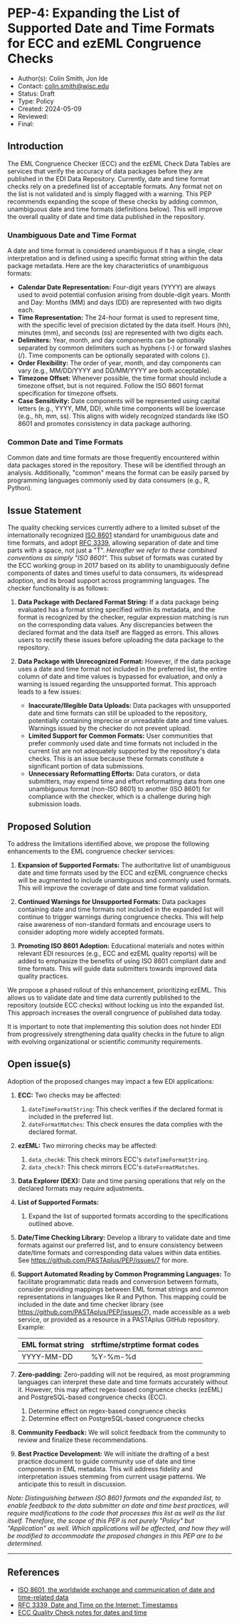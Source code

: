 # PEP-4: Expanding the List of Supported Date and Time Formats for ECC and ezEML Congruence Checks

* Author(s): Colin Smith, Jon Ide  
* Contact: colin.smith@wisc.edu  
* Status: Draft  
* Type: Policy  
* Created: 2024-05-09  
* Reviewed:  
* Final:  


## Introduction

The EML Congruence Checker (ECC) and the ezEML Check Data Tables are services that verify the accuracy of data packages before they are published in the EDI Data Repository. Currently, date and time format checks rely on a predefined list of acceptable formats. Any format not on the list is not validated and is simply flagged with a warning. This PEP recommends expanding the scope of these checks by adding common, unambiguous date and time formats (definitions below). This will improve the overall quality of date and time data published in the repository.

### Unambiguous Date and Time Format

A date and time format is considered unambiguous if it has a single, clear interpretation and is defined using a specific format string within the data package metadata. Here are the key characteristics of unambiguous formats:

* **Calendar Date Representation:** Four-digit years (YYYY) are always used to avoid potential confusion arising from double-digit years. Month and Day: Months (MM) and days (DD) are represented with two digits each.
* **Time Representation:** The 24-hour format is used to represent time, with the specific level of precision dictated by the data itself. Hours (hh), minutes (mm), and seconds (ss) are represented with two digits each.
* **Delimiters:** Year, month, and day components can be optionally separated by common delimiters such as hyphens (-) or forward slashes (/). Time components can be optionally separated with colons (:).
* **Order Flexibility:** The order of year, month, and day components can vary (e.g., MM/DD/YYYY and DD/MM/YYYY are both acceptable).
* **Timezone Offset:** Whenever possible, the time format should include a timezone offset, but is not required. Follow the ISO 8601 format specification for timezone offsets.
* **Case Sensitivity:** Date components will be represented using capital letters (e.g., YYYY, MM, DD), while time components will be lowercase (e.g., hh, mm, ss). This aligns with widely recognized standards like ISO 8601 and promotes consistency in data package authoring.

### Common Date and Time Formats

Common date and time formats are those frequently encountered within data packages stored in the repository. These will be identified through an analysis. Additionally, "common" means the format can be easily parsed by programming languages commonly used by data consumers (e.g., R, Python).


## Issue Statement

The quality checking services currently adhere to a limited subset of the internationally recognized [ISO 8601](https://en.wikipedia.org/wiki/ISO_8601) standard for unambiguous date and time formats, and adopt [RFC 3339](https://www.rfc-editor.org/info/rfc3339), allowing separation of date and time parts with a space, not just a "T". _Hereafter we refer to these combined conventions as simply "ISO 8601"._ This subset of formats was curated by the ECC working group in 2017 based on its ability to unambiguously define components of dates and times useful to data consumers, its widespread adoption, and its broad support across programming languages. The checker functionality is as follows:

1. **Data Package with Declared Format String:** If a data package being evaluated has a format string specified within its metadata, and the format is recognized by the checker, regular expression matching is run on the corresponding data values. Any discrepancies between the declared format and the data itself are flagged as errors. This allows users to rectify these issues before uploading the data package to the repository.

2. **Data Package with Unrecognized Format:** However, if the data package uses a date and time format not included in the preferred list, the entire column of date and time values is bypassed for evaluation, and only a warning is issued regarding the unsupported format. This approach leads to a few issues:

   - **Inaccurate/Illegible Data Uploads:** Data packages with unsupported date and time formats can still be uploaded to the repository, potentially containing imprecise or unreadable date and time values. Warnings issued by the checker do not prevent upload.
   - **Limited Support for Common Formats:** User communities that prefer commonly used date and time formats not included in the current list are not adequately supported by the repository's data checks. This is an issue because these formats constitute a significant portion of data submissions.
   - **Unnecessary Reformatting Efforts:** Data curators, or data submitters, may expend time and effort reformatting data from one unambiguous format (non-ISO 8601) to another (ISO 8601) for compliance with the checker, which is a challenge during high submission loads.


## Proposed Solution

To address the limitations identified above, we propose the following enhancements to the EML congruence checker services:

1. **Expansion of Supported Formats:** The authoritative list of unambiguous date and time formats used by the ECC and ezEML congruence checks will be augmented to include unambiguous and commonly used formats. This will improve the coverage of date and time format validation.

2. **Continued Warnings for Unsupported Formats:** Data packages containing date and time formats not included in the expanded list will continue to trigger warnings during congruence checks. This will help raise awareness of non-standard formats and encourage users to consider adopting more widely accepted formats.

3. **Promoting ISO 8601 Adoption:** Educational materials and notes within relevant EDI resources (e.g., ECC and ezEML quality reports) will be added to emphasize the benefits of using ISO 8601 compliant date and time formats. This will guide data submitters towards improved data quality practices.

We propose a phased rollout of this enhancement, prioritizing ezEML. This allows us to validate date and time data currently published to the repository (outside ECC checks) without locking us into the expanded list. This approach increases the overall congruence of published data today.

It is important to note that implementing this solution does not hinder EDI from progressively strengthening data quality checks in the future to align with evolving organizational or scientific community requirements.


## Open issue(s)

Adoption of the proposed changes may impact a few EDI applications:

1. **ECC:** Two checks may be affected:
    1. `dateTimeFormatString`: This check verifies if the declared format is included in the preferred list.
    2. `dateFormatMatches`: This check ensures the data complies with the declared format.
2. **ezEML:** Two mirroring checks may be affected:
   1. `data_check6`: This check mirrors ECC's `dateTimeFormatString`.
   2. `data_check7`: This check mirrors ECC's `dateFormatMatches`.
3. **Data Explorer (DEX):** Date and time parsing operations that rely on the declared formats may require adjustments.
4. **List of Supported Formats:**
   1. Expand the list of supported formats according to the specifications outlined above.
5. **Date/Time Checking Library:** Develop a library to validate date and time formats against our preferred list, and to ensure consistency between date/time formats and corresponding data values within data entities. See https://github.com/PASTAplus/PEP/issues/7 for more.
6. **Support Automated Reading by Common Programming Languages:** To facilitate programmatic data reads and conversion between formats, consider providing mappings between EML format strings and common representations in languages like R and Python. This mapping could be included in the date and time checker library (see https://github.com/PASTAplus/PEP/issues/7), made accessible as a web service, or provided as a resource in a PASTAplus GitHub repository. Example:
   
   | EML format string | strftime/strptime format codes      |
   | ------------------| ------------------------------------ |
   | YYYY-MM-DD        | %Y-%m-%d                             |

7. **Zero-padding:** Zero-padding will not be required, as most programming languages can interpret these date and time formats accurately without it. However, this may affect regex-based congruence checks (ezEML) and PostgreSQL-based congruence checks (ECC).
   1. Determine effect on regex-based congruence checks
   2. Determine effect on PostgreSQL-based congruence checks
8. **Community Feedback:** We will solicit feedback from the community to review and finalize these recommendations.
9. **Best Practice Development:** We will initiate the drafting of a best practice document to guide community use of date and time components in EML metadata. This will address fidelity and interpretation issues stemming from current usage patterns. We anticipate this to result in discussion.

_Note: Distinguishing between ISO 8601 formats and the expanded list, to enable feedback to the data submitter on date and time best practices, will require modifications to the code that processes this list as well as the list itself. Therefore, the scope of this PEP is not purely "Policy" but "Application" as well. Which applications will be affected, and how they will be modified to accommodate the proposed changes in this PEP are to be determined._

---

## References

* [ISO 8601, the worldwide exchange and communication of date and time-related data](https://en.wikipedia.org/wiki/ISO_8601)  
* [RFC 3339, Date and Time on the Internet: Timestamps](https://www.rfc-editor.org/info/rfc3339)  
* [ECC Quality Check notes for dates and time](https://github.com/EDIorg/ECC/tree/master/practices/dateTimeFormatString)  
